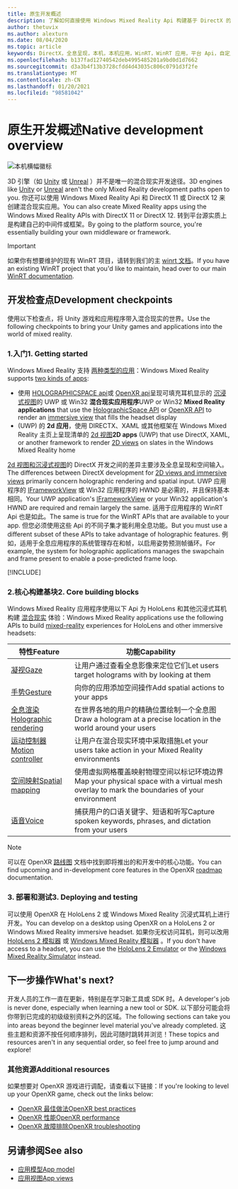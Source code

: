 ```yaml
---
title: 原生开发概述
description: 了解如何直接使用 Windows Mixed Reality Api 构建基于 DirectX 的混合现实引擎。
author: thetuvix
ms.author: alexturn
ms.date: 08/04/2020
ms.topic: article
keywords: DirectX，全息呈现，本机，本机应用，WinRT，WinRT 应用，平台 Api，自定义引擎，中间件，混合现实耳机，windows mixed reality 耳机，虚拟现实耳机
ms.openlocfilehash: b137fad12740542deb4995485201a9bd0d1d7662
ms.sourcegitcommit: d3a3b4f13b3728cfdd4d43035c806c0791d3f2fe
ms.translationtype: MT
ms.contentlocale: zh-CN
ms.lasthandoff: 01/20/2021
ms.locfileid: "98581042"
---
```

# <a name="native-development-overview"></a><span data-ttu-id="010d1-104">原生开发概述</span><span class="sxs-lookup"><span data-stu-id="010d1-104">Native development overview</span></span>

![本机横幅徽标](../images/native_logo_banner.png)

<span data-ttu-id="010d1-106">3D 引擎（如 [Unity](../unity/unity-development-overview.md) 或 [Unreal](../unreal/unreal-development-overview.md) ）并不是唯一的混合现实开发途径。</span><span class="sxs-lookup"><span data-stu-id="010d1-106">3D engines like [Unity](../unity/unity-development-overview.md) or [Unreal](../unreal/unreal-development-overview.md) aren't the only Mixed Reality development paths open to you.</span></span> <span data-ttu-id="010d1-107">你还可以使用 Windows Mixed Reality Api 和 DirectX 11 或 DirectX 12 来创建混合现实应用。</span><span class="sxs-lookup"><span data-stu-id="010d1-107">You can also create Mixed Reality apps using the Windows Mixed Reality APIs with DirectX 11 or DirectX 12.</span></span> <span data-ttu-id="010d1-108">转到平台源实质上是构建自己的中间件或框架。</span><span class="sxs-lookup"><span data-stu-id="010d1-108">By going to the platform source, you're essentially building your own middleware or framework.</span></span> 

> [!IMPORTANT]
> <span data-ttu-id="010d1-109">如果你有想要维护的现有 WinRT 项目，请转到我们的主 [winrt 文档](creating-a-holographic-directx-project.md)。</span><span class="sxs-lookup"><span data-stu-id="010d1-109">If you have an existing WinRT project that you'd like to maintain, head over to our main [WinRT documentation](creating-a-holographic-directx-project.md).</span></span> 

## <a name="development-checkpoints"></a><span data-ttu-id="010d1-110">开发检查点</span><span class="sxs-lookup"><span data-stu-id="010d1-110">Development checkpoints</span></span>

<span data-ttu-id="010d1-111">使用以下检查点，将 Unity 游戏和应用程序带入混合现实的世界。</span><span class="sxs-lookup"><span data-stu-id="010d1-111">Use the following checkpoints to bring your Unity games and applications into the world of mixed reality.</span></span>

### <a name="1-getting-started"></a><span data-ttu-id="010d1-112">1.入门</span><span class="sxs-lookup"><span data-stu-id="010d1-112">1. Getting started</span></span>

<span data-ttu-id="010d1-113">Windows Mixed Reality 支持 [两种类型的应用](../../design/app-views.md)：</span><span class="sxs-lookup"><span data-stu-id="010d1-113">Windows Mixed Reality supports [two kinds of apps](../../design/app-views.md):</span></span>
* <span data-ttu-id="010d1-114">使用 [HOLOGRAPHICSPACE api](getting-a-holographicspace.md)或 [OpenXR api](openxr.md)呈现可填充耳机显示的 [沉浸式视图](../../design/app-views.md)的 UWP 或 Win32 **混合现实应用程序**</span><span class="sxs-lookup"><span data-stu-id="010d1-114">UWP or Win32 **Mixed Reality applications** that use the [HolographicSpace API](getting-a-holographicspace.md) or [OpenXR API](openxr.md) to render an [immersive view](../../design/app-views.md) that fills the headset display</span></span>
* <span data-ttu-id="010d1-115"> (UWP) 的 **2d 应用**，使用 DIRECTX、XAML 或其他框架在 Windows Mixed Reality 主页上呈现清单的 [2d 视图](../../design/app-views.md#2d-views)</span><span class="sxs-lookup"><span data-stu-id="010d1-115">**2D apps** (UWP) that use DirectX, XAML, or another framework to render [2D views](../../design/app-views.md#2d-views) on slates in the Windows Mixed Reality home</span></span>

<span data-ttu-id="010d1-116">[2d 视图和沉浸式视图](../../design/app-views.md)的 DirectX 开发之间的差异主要涉及全息呈现和空间输入。</span><span class="sxs-lookup"><span data-stu-id="010d1-116">The differences between DirectX development for [2D views and immersive views](../../design/app-views.md) primarily concern holographic rendering and spatial input.</span></span> <span data-ttu-id="010d1-117">UWP 应用程序的 [IFrameworkView](/uwp/api/Windows.ApplicationModel.Core.IFrameworkView) 或 Win32 应用程序的 HWND 是必需的，并且保持基本相同。</span><span class="sxs-lookup"><span data-stu-id="010d1-117">Your UWP application's [IFrameworkView](/uwp/api/Windows.ApplicationModel.Core.IFrameworkView) or your Win32 application's HWND are required and remain largely the same.</span></span> <span data-ttu-id="010d1-118">适用于应用程序的 WinRT Api 也是如此。</span><span class="sxs-lookup"><span data-stu-id="010d1-118">The same is true for the WinRT APIs that are available to your app.</span></span> <span data-ttu-id="010d1-119">但您必须使用这些 Api 的不同子集才能利用全息功能。</span><span class="sxs-lookup"><span data-stu-id="010d1-119">But you must use a different subset of these APIs to take advantage of holographic features.</span></span> <span data-ttu-id="010d1-120">例如，适用于全息应用程序的系统管理存在和帧，以启用姿势预测帧循环。</span><span class="sxs-lookup"><span data-stu-id="010d1-120">For example, the system for holographic applications manages the swapchain and frame present to enable a pose-predicted frame loop.</span></span>

[!INCLUDE[](../includes/native-getting-started.md)]

### <a name="2-core-building-blocks"></a><span data-ttu-id="010d1-121">2.核心构建基块</span><span class="sxs-lookup"><span data-stu-id="010d1-121">2. Core building blocks</span></span>

<span data-ttu-id="010d1-122">Windows Mixed Reality 应用程序使用以下 Api 为 HoloLens 和其他沉浸式耳机构建 [混合现实](../../discover/mixed-reality.md) 体验：</span><span class="sxs-lookup"><span data-stu-id="010d1-122">Windows Mixed Reality applications use the following APIs to build [mixed-reality](../../discover/mixed-reality.md) experiences for HoloLens and other immersive headsets:</span></span>

|  <span data-ttu-id="010d1-123">特性</span><span class="sxs-lookup"><span data-stu-id="010d1-123">Feature</span></span>  |  <span data-ttu-id="010d1-124">功能</span><span class="sxs-lookup"><span data-stu-id="010d1-124">Capability</span></span>  |
| --- | --- |
| [<span data-ttu-id="010d1-125">凝视</span><span class="sxs-lookup"><span data-stu-id="010d1-125">Gaze</span></span>](../../design/gaze-and-commit.md) | <span data-ttu-id="010d1-126">让用户通过查看全息影像来定位它们</span><span class="sxs-lookup"><span data-stu-id="010d1-126">Let users target holograms with by looking at them</span></span> |
| [<span data-ttu-id="010d1-127">手势</span><span class="sxs-lookup"><span data-stu-id="010d1-127">Gesture</span></span>](../../design/gaze-and-commit.md#composite-gestures) | <span data-ttu-id="010d1-128">向你的应用添加空间操作</span><span class="sxs-lookup"><span data-stu-id="010d1-128">Add spatial actions to your apps</span></span> |
| [<span data-ttu-id="010d1-129">全息渲染</span><span class="sxs-lookup"><span data-stu-id="010d1-129">Holographic rendering</span></span>](../platform-capabilities-and-apis/rendering.md) | <span data-ttu-id="010d1-130">在世界各地的用户的精确位置绘制一个全息图</span><span class="sxs-lookup"><span data-stu-id="010d1-130">Draw a hologram at a precise location in the world around your users</span></span> |
| [<span data-ttu-id="010d1-131">运动控制器</span><span class="sxs-lookup"><span data-stu-id="010d1-131">Motion controller</span></span>](../../design/motion-controllers.md) | <span data-ttu-id="010d1-132">让用户在混合现实环境中采取措施</span><span class="sxs-lookup"><span data-stu-id="010d1-132">Let your users take action in your Mixed Reality environments</span></span> |
| [<span data-ttu-id="010d1-133">空间映射</span><span class="sxs-lookup"><span data-stu-id="010d1-133">Spatial mapping</span></span>](../../design/spatial-mapping.md) | <span data-ttu-id="010d1-134">使用虚拟网格覆盖映射物理空间以标记环境边界</span><span class="sxs-lookup"><span data-stu-id="010d1-134">Map your physical space with a virtual mesh overlay to mark the boundaries of your environment</span></span> |
| [<span data-ttu-id="010d1-135">语音</span><span class="sxs-lookup"><span data-stu-id="010d1-135">Voice</span></span>](../../design/voice-input.md) | <span data-ttu-id="010d1-136">捕获用户的口语关键字、短语和听写</span><span class="sxs-lookup"><span data-stu-id="010d1-136">Capture spoken keywords, phrases, and dictation from your users</span></span> |
 
> [!NOTE]
> <span data-ttu-id="010d1-137">可以在 OpenXR [路线图](openxr.md#roadmap) 文档中找到即将推出的和开发中的核心功能。</span><span class="sxs-lookup"><span data-stu-id="010d1-137">You can find upcoming and in-development core features in the OpenXR [roadmap](openxr.md#roadmap) documentation.</span></span>

### <a name="3-deploying-and-testing"></a><span data-ttu-id="010d1-138">3. 部署和测试</span><span class="sxs-lookup"><span data-stu-id="010d1-138">3. Deploying and testing</span></span>

<span data-ttu-id="010d1-139">可以使用 OpenXR 在 HoloLens 2 或 Windows Mixed Reality 沉浸式耳机上进行开发。</span><span class="sxs-lookup"><span data-stu-id="010d1-139">You can develop on a desktop using OpenXR on a HoloLens 2 or Windows Mixed Reality immersive headset.</span></span>  <span data-ttu-id="010d1-140">如果你无权访问耳机，则可以改用 [HoloLens 2 模拟器](../platform-capabilities-and-apis/using-the-hololens-emulator.md) 或 [Windows Mixed Reality 模拟器](../platform-capabilities-and-apis/using-the-windows-mixed-reality-simulator.md) 。</span><span class="sxs-lookup"><span data-stu-id="010d1-140">If you don't have access to a headset, you can use the [HoloLens 2 Emulator](../platform-capabilities-and-apis/using-the-hololens-emulator.md) or the [Windows Mixed Reality Simulator](../platform-capabilities-and-apis/using-the-windows-mixed-reality-simulator.md) instead.</span></span>

## <a name="whats-next"></a><span data-ttu-id="010d1-141">下一步操作</span><span class="sxs-lookup"><span data-stu-id="010d1-141">What's next?</span></span>

<span data-ttu-id="010d1-142">开发人员的工作一直在更新，特别是在学习新工具或 SDK 时。</span><span class="sxs-lookup"><span data-stu-id="010d1-142">A developer's job is never done, especially when learning a new tool or SDK.</span></span> <span data-ttu-id="010d1-143">以下部分可能会将你带到已完成的初级级别资料之外的区域。</span><span class="sxs-lookup"><span data-stu-id="010d1-143">The following sections can take you into areas beyond the beginner level material you've already completed.</span></span> <span data-ttu-id="010d1-144">这些主题和资源不按任何顺序排列，因此可随时跳转并浏览！</span><span class="sxs-lookup"><span data-stu-id="010d1-144">These topics and resources aren't in any sequential order, so feel free to jump around and explore!</span></span>

### <a name="additional-resources"></a><span data-ttu-id="010d1-145">其他资源</span><span class="sxs-lookup"><span data-stu-id="010d1-145">Additional resources</span></span>

<span data-ttu-id="010d1-146">如果想要对 OpenXR 游戏进行调配，请查看以下链接：</span><span class="sxs-lookup"><span data-stu-id="010d1-146">If you're looking to level up your OpenXR game, check out the links below:</span></span>

* [<span data-ttu-id="010d1-147">OpenXR 最佳做法</span><span class="sxs-lookup"><span data-stu-id="010d1-147">OpenXR best practices</span></span>](openxr-best-practices.md)
* [<span data-ttu-id="010d1-148">OpenXR 性能</span><span class="sxs-lookup"><span data-stu-id="010d1-148">OpenXR performance</span></span>](openxr-performance.md)
* [<span data-ttu-id="010d1-149">OpenXR 故障排除</span><span class="sxs-lookup"><span data-stu-id="010d1-149">OpenXR troubleshooting</span></span>](openxr-troubleshooting.md)

## <a name="see-also"></a><span data-ttu-id="010d1-150">另请参阅</span><span class="sxs-lookup"><span data-stu-id="010d1-150">See also</span></span>
* [<span data-ttu-id="010d1-151">应用模型</span><span class="sxs-lookup"><span data-stu-id="010d1-151">App model</span></span>](../../design/app-model.md)
* [<span data-ttu-id="010d1-152">应用视图</span><span class="sxs-lookup"><span data-stu-id="010d1-152">App views</span></span>](../../design/app-views.md)